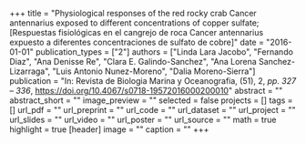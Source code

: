 +++
title = "Physiological responses of the red rocky crab Cancer antennarius exposed to different concentrations of copper sulfate; [Respuestas fisiológicas en el cangrejo de roca Cancer antennarius expuesto a diferentes concentraciones de sulfato de cobre]"
date = "2016-01-01"
publication_types = ["2"]
authors = ["Linda Lara Jacobo", "Fernando Diaz", "Ana Denisse Re", "Clara E. Galindo-Sanchez", "Ana Lorena Sanchez-Lizarraga", "Luis Antonio Nunez-Moreno", "Dalia Moreno-Sierra"]
publication = "In: Revista de Biologia Marina y Oceanografia, (51), 2, _pp. 327 – 336_, https://doi.org/10.4067/s0718-19572016000200010"
abstract = ""
abstract_short = ""
image_preview = ""
selected = false
projects = []
tags = []
url_pdf = ""
url_preprint = ""
url_code = ""
url_dataset = ""
url_project = ""
url_slides = ""
url_video = ""
url_poster = ""
url_source = ""
math = true
highlight = true
[header]
image = ""
caption = ""
+++
